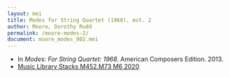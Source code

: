 ```yaml
---
layout: mei
title: Modes for String Quartet (1968), mvt. 2
author: Moore, Dorothy Rudd
permalink: /moore-modes-2/
document: moore_modes_002.mei
---
```


- In *Modes: For String Quartet: 1968.* American Composers Edition. 2013.
- <a href="https://tufts.primo.exlibrisgroup.com/permalink/01TUN_INST/1kc9gia/alma991018677496803851" target="_blank">Music Library Stacks M452.M73 M6 2020</a>

